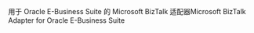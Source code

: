 <span data-ttu-id="ce00b-101">用于 Oracle E-Business Suite 的 Microsoft BizTalk 适配器</span><span class="sxs-lookup"><span data-stu-id="ce00b-101">Microsoft BizTalk Adapter for Oracle E-Business Suite</span></span>